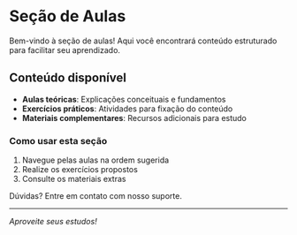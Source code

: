# Seção de Aulas

Bem-vindo à seção de aulas! Aqui você encontrará conteúdo estruturado para facilitar seu aprendizado.

## Conteúdo disponível

- **Aulas teóricas**: Explicações conceituais e fundamentos
- **Exercícios práticos**: Atividades para fixação do conteúdo
- **Materiais complementares**: Recursos adicionais para estudo

### Como usar esta seção

1. Navegue pelas aulas na ordem sugerida
2. Realize os exercícios propostos
3. Consulte os materiais extras

Dúvidas? Entre em contato com nosso suporte.

---

*Aproveite seus estudos!*
